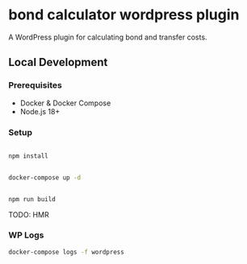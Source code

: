 # bond calculator wordpress plugin

A WordPress plugin for calculating bond and transfer costs.

## Local Development

### Prerequisites

- Docker & Docker Compose
- Node.js 18+

### Setup

```bash

npm install


docker-compose up -d


npm run build
```

TODO: HMR

### WP Logs

```bash
docker-compose logs -f wordpress
```
